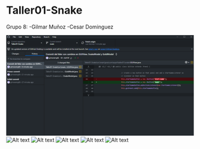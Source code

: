 # Taller01-Snake

Grupo 8:
-Gilmar Muñoz
-Cesar Dominguez

<img title="a title" alt="Alt text" src="Taller01-Snake/src/images/capturaLider.png">
<img title="a title" alt="Alt text" src="Taller01-Snake/src/images/captura1Integrante1.png">
<img title="a title" alt="Alt text" src="Taller01-Snake/src/images/captura2Integrante1.png">
<img title="a title" alt="Alt text" src="Taller01-Snake/src/images/captura1Integrante2.png">
<img title="a title" alt="Alt text" src="Taller01-Snake/src/images/captura2Integrante2.png">
<img title="a title" alt="Alt text" src="Taller01-Snake/src/images/captura3Integrante2.png">